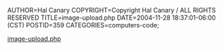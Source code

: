 AUTHOR=Hal Canary
COPYRIGHT=Copyright Hal Canary / ALL RIGHTS RESERVED
TITLE=image-upload.php
DATE=2004-11-28 18:37:01-06:00 (CST)
POSTID=359
CATEGORIES=computers-code;

[image-upload.php](/p/image-upload)
